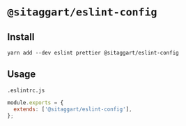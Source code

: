 # `@sitaggart/eslint-config`

## Install

```
yarn add --dev eslint prettier @sitaggart/eslint-config
```

## Usage

`.eslintrc.js`

```js
module.exports = {
  extends: ['@sitaggart/eslint-config'],
};
```
